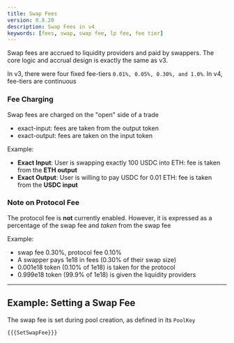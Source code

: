 ```yaml
---
title: Swap Fees
version: 0.8.20
description: Swap Fees in v4
keywords: [fees, swap, swap fee, lp fee, fee tier]
---
```


Swap fees are accrued to liquidity providers and paid by swappers. The core logic and accrual design is exactly the same as v3.

In v3, there were four fixed fee-tiers `0.01%, 0.05%, 0.30%, and 1.0%`. In v4, fee-tiers are continuous

### Fee Charging

Swap fees are charged on the "open" side of a trade

- exact-input: fees are taken from the output token
- exact-output: fees are taken on the input token

Example:

- **Exact Input**: User is swapping exactly 100 USDC into ETH: fee is taken from the **ETH output**
- **Exact Output**: User is willing to pay USDC for 0.01 ETH: fee is taken from the **USDC input**

### Note on Protocol Fee

The protocol fee is **not** currently enabled. However, it is expressed as a percentage of the swap fee and _taken_ from the swap fee

Example:

- swap fee 0.30%, protocol fee 0.10%
- A swapper pays 1e18 in fees (0.30% of their swap size)
- 0.001e18 token (0.10% of 1e18) is taken for the protocol
- 0.999e18 token (99.9% of 1e18) is given the liquidity providers

---

## Example: Setting a Swap Fee

The swap fee is set during pool creation, as defined in its `PoolKey`

```solidity
{{{SetSwapFee}}}
```
